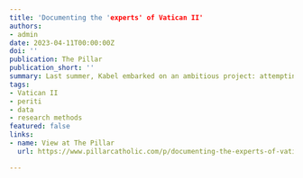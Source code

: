 ```yaml
---
title: 'Documenting the 'experts' of Vatican II'
authors:
- admin
date: 2023-04-11T00:00:00Z
doi: ''
publication: The Pillar
publication_short: ''
summary: Last summer, Kabel embarked on an ambitious project: attempting to catalog the 500 periti, or theological assistants, who took part in the Second Vatican Council.
tags:
- Vatican II
- periti
- data
- research methods
featured: false
links:
- name: View at The Pillar
  url: https://www.pillarcatholic.com/p/documenting-the-experts-of-vatican

---
```

